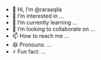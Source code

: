 - 👋 Hi, I’m @raraaqila
- 👀 I’m interested in ...
- 🌱 I’m currently learning ...
- 💞️ I’m looking to collaborate on ...
- 📫 How to reach me ...
- 😄 Pronouns: ...
- ⚡ Fun fact: ...

<!---
raraaqila/raraaqila is a ✨ special ✨ repository because its `README.md` (this file) appears on your GitHub profile.
You can click the Preview link to take a look at your changes.
--->

